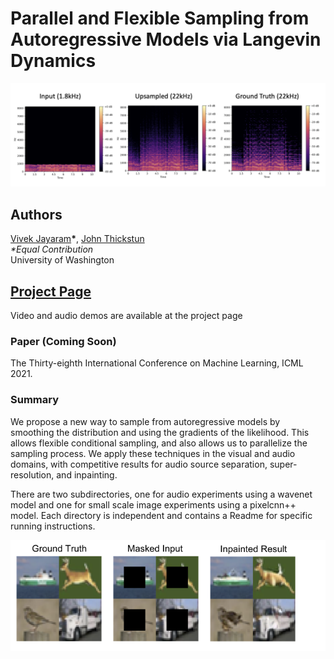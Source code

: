 # Parallel and Flexible Sampling from Autoregressive Models via Langevin Dynamics
![Audio Super Resolution](images/super_res_panel.png)

## Authors
[Vivek Jayaram](http://www.vivekjayaram.com/)**\***, [John Thickstun](https://homes.cs.washington.edu/~thickstn/)<br>
*\*Equal Contribution*<br>
University of Washington

## [Project Page](https://grail.cs.washington.edu/projects/pnf-sampling/)
Video and audio demos are available at the project page

### Paper (Coming Soon)
The Thirty-eighth International Conference on Machine Learning, ICML 2021.

### Summary
We propose a new way to sample from autoregressive models by smoothing the distribution and using the gradients of the likelihood. This allows flexible conditional sampling, and also allows us to parallelize the sampling process. We apply these techniques in the visual and audio domains, with competitive results for audio source separation, super-resolution, and inpainting.

There are two subdirectories, one for audio experiments using a wavenet model and one for small scale image experiments using a pixelcnn++ model. Each directory is independent and contains a Readme for specific running instructions. 

![Image Inpainting](images/pixelcnn.png)

